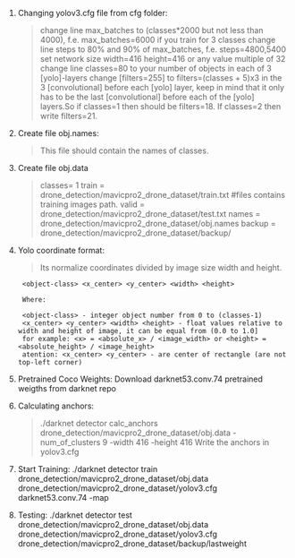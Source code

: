 1. Changing yolov3.cfg file from cfg folder:

	> change line max_batches to (classes*2000 but not less than 4000), f.e. max_batches=6000 if you train for 3 classes
	> change line steps to 80% and 90% of max_batches, f.e. steps=4800,5400
	> set network size width=416 height=416 or any value multiple of 32
	> change line classes=80 to your number of objects in each of 3 [yolo]-layers
	> change [filters=255] to filters=(classes + 5)x3 in the 3 [convolutional] before each [yolo] layer, keep in mind that 
		it only has to be the last [convolutional] before each of the [yolo] layers.So if classes=1 then should be filters=18. 
		If classes=2 then write filters=21.
	
2. Create file obj.names:
	> This file should contain the names of classes.


3. Create file obj.data

	> classes= 1
	> train  = drone_detection/mavicpro2_drone_dataset/train.txt #files contains training images path.
	> valid  = drone_detection/mavicpro2_drone_dataset/test.txt
	> names = drone_detection/mavicpro2_drone_dataset/obj.names
	> backup = drone_detection/mavicpro2_drone_dataset/backup/


4. Yolo coordinate format:
	>Its normalize coordinates divided by image size width and height.

		<object-class> <x_center> <y_center> <width> <height>

		Where:

		<object-class> - integer object number from 0 to (classes-1)
		<x_center> <y_center> <width> <height> - float values relative to width and height of image, it can be equal from (0.0 to 1.0]
		for example: <x> = <absolute_x> / <image_width> or <height> = <absolute_height> / <image_height>
		atention: <x_center> <y_center> - are center of rectangle (are not top-left corner)

5. Pretrained Coco Weights:
	Download darknet53.conv.74 pretrained weigths from darknet repo 


6. Calculating anchors:
	> ./darknet detector calc_anchors drone_detection/mavicpro2_drone_dataset/obj.data -num_of_clusters 9 -width 416 -height 416
	> Write the anchors in yolov3.cfg


7. Start Training:
	./darknet detector train drone_detection/mavicpro2_drone_dataset/obj.data drone_detection/mavicpro2_drone_dataset/yolov3.cfg darknet53.conv.74 -map

7. Testing:
	./darknet detector test drone_detection/mavicpro2_drone_dataset/obj.data drone_detection/mavicpro2_drone_dataset/yolov3.cfg drone_detection/mavicpro2_drone_dataset/backup/lastweight
